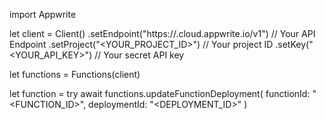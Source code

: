 import Appwrite

let client = Client()
    .setEndpoint("https://<REGION>.cloud.appwrite.io/v1") // Your API Endpoint
    .setProject("<YOUR_PROJECT_ID>") // Your project ID
    .setKey("<YOUR_API_KEY>") // Your secret API key

let functions = Functions(client)

let function = try await functions.updateFunctionDeployment(
    functionId: "<FUNCTION_ID>",
    deploymentId: "<DEPLOYMENT_ID>"
)

